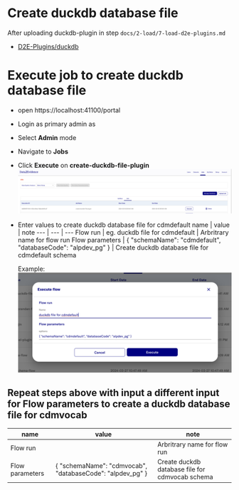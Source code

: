 # Create duckdb database file

After uploading duckdb-plugin in step `docs/2-load/7-load-d2e-plugins.md`
- [D2E-Plugins/duckdb](https://github.com/alp-os/d2e-plugins/tree/main/duckdb)

# Execute job to create duckdb database file 
- open https://localhost:41100/portal
- Login as primary admin as
- Select **Admin** mode
- Navigate to **Jobs**
- Click **Execute** on **create-duckdb-file-plugin**
![Execeute Duckdb Job](../images/duckdb/ExecuteDuckdbJob.png)

- Enter values to create duckdb database file for cdmdefault
  name | value | note
  --- | --- | ---
  Flow run | eg. duckdb file for cdmdefault | Arbritrary name for flow run
  Flow parameters | { "schemaName": "cdmdefault", "databaseCode": "alpdev_pg" } | Create duckdb database file for cdmdefault schema

  Example:
  ![Duckdb Flow Input](../images/duckdb/DuckdbFlowInput.png)


## Repeat steps above with input a different input for **Flow parameters** to create a duckdb database file for cdmvocab
  name | value | note
  --- | --- | ---
  Flow run | | Arbritrary name for flow run
  Flow parameters | { "schemaName": "cdmvocab", "databaseCode": "alpdev_pg" } | Create duckdb database file for cdmvocab schema